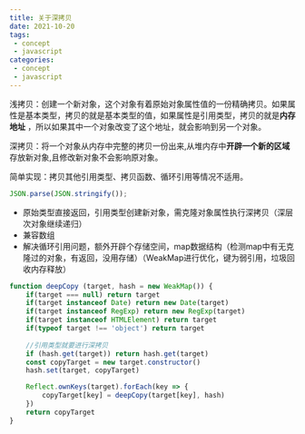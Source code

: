 ```yaml
---
title: 关于深拷贝
date: 2021-10-20
tags:
 - concept
 - javascript
categories: 
 - concept
 - javascript
---
```


浅拷贝：创建一个新对象，这个对象有着原始对象属性值的一份精确拷贝。如果属性是基本类型，拷贝的就是基本类型的值，如果属性是引用类型，拷贝的就是**内存地址** ，所以如果其中一个对象改变了这个地址，就会影响到另一个对象。

深拷贝：将一个对象从内存中完整的拷贝一份出来,从堆内存中**开辟一个新的区域**存放新对象,且修改新对象不会影响原对象。

简单实现：拷贝其他引用类型、拷贝函数、循环引用等情况不适用。

```js
JSON.parse(JSON.stringify());
```

- 原始类型直接返回，引用类型创建新对象，需克隆对象属性执行深拷贝（深层次对象继续递归）
- 兼容数组
- 解决循环引用问题，额外开辟个存储空间，map数据结构（检测map中有无克隆过的对象，有返回，没用存储）（WeakMap进行优化，键为弱引用，垃圾回收内存释放）

```js
function deepCopy (target, hash = new WeakMap()) {     
    if(target === null) return target
    if(target instanceof Date) return new Date(target)
    if(target instanceof RegExp) return new RegExp(target)
    if(target instanceof HTMLElement) return target
    if(typeof target !== 'object') return target
    
    //引用类型就要进行深拷贝
    if (hash.get(target)) return hash.get(target)
    const copyTarget = new target.constructor()
    hash.set(target, copyTarget)

    Reflect.ownKeys(target).forEach(key => {
        copyTarget[key] = deepCopy(target[key], hash)
    })
    return copyTarget
}
```

